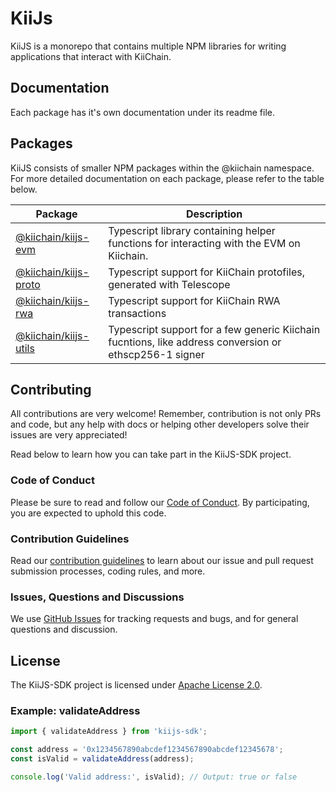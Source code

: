 # KiiJs

KiiJS is a monorepo that contains multiple NPM libraries for writing applications that interact with KiiChain.

## Documentation

Each package has it's own documentation under its readme file.

## Packages

KiiJS consists of smaller NPM packages within the @kiichain namespace. For more detailed documentation on each package, please refer to the table below.

| Package                                                 | Description                                                                                                                     |
|---------------------------------------------------------|---------------------------------------------------------------------------------------------------------------------------------|
| [@kiichain/kiijs-evm](packages/evm)                             | Typescript library containing helper functions for interacting with the EVM on Kiichain.                                             |
| [@kiichain/kiijs-proto](packages/proto)               | Typescript support for KiiChain protofiles, generated with Telescope                                   |
| [@kiichain/kiijs-rwa](packages/rwa)               | Typescript support for KiiChain RWA transactions                                   |
| [@kiichain/kiijs-utils](packages/utils)               | Typescript support for a few generic Kiichain fucntions, like address conversion or ethscp256-1 signer                                    |

## Contributing

All contributions are very welcome! Remember, contribution is not only PRs and code, but any help with docs or helping other developers solve their issues are very appreciated!

Read below to learn how you can take part in the KiiJS-SDK project.

### Code of Conduct

Please be sure to read and follow our [Code of Conduct][coc]. By participating, you are expected to uphold this code.

### Contribution Guidelines

Read our [contribution guidelines][contributing] to learn about our issue and pull request submission processes, coding rules, and more.

### Issues, Questions and Discussions

We use [GitHub Issues][issues] for tracking requests and bugs, and for general questions and discussion.

## License

The KiiJS-SDK project is licensed under [Apache License 2.0][license].

[contributing]: ./CONTRIBUTING.md
[coc]: ./CODE_OF_CONDUCT.md
[issues]: https://github.com/KiiChain/kiijs-sdk/issues
[license]: ./LICENSE

### Example: validateAddress

```ts
import { validateAddress } from 'kiijs-sdk';

const address = '0x1234567890abcdef1234567890abcdef12345678';
const isValid = validateAddress(address);

console.log('Valid address:', isValid); // Output: true or false
